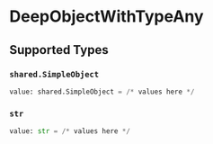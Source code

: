 # DeepObjectWithTypeAny


## Supported Types

### `shared.SimpleObject`

```python
value: shared.SimpleObject = /* values here */
```

### `str`

```python
value: str = /* values here */
```

